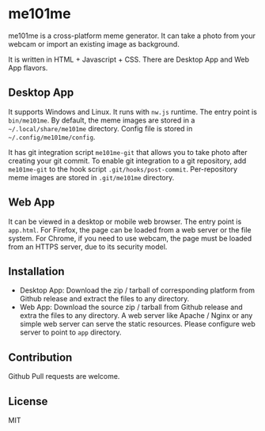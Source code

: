 me101me
=======

me101me is a cross-platform meme generator. It can take a photo from your webcam or import an existing image as background.

It is written in HTML + Javascript + CSS.
There are Desktop App and Web App flavors.

## Desktop App
It supports Windows and Linux.
It runs with `nw.js` runtime.
The entry point is `bin/me101me`.
By default, the meme images are stored in a `~/.local/share/me101me` directory.
Config file is stored in `~/.config/me101me/config`.

It has git integration script `me101me-git` that allows you to take photo after creating your git commit.
To enable git integration to a git repository, add `me101me-git` to the hook script `.git/hooks/post-commit`.
Per-repository meme images are stored in `.git/me101me` directory.

## Web App
It can be viewed in a desktop or mobile web browser. The entry point is `app.html`. For Firefox, the page can be loaded from a web server or the file system. For Chrome, if you need to use webcam, the page must be loaded from an HTTPS server, due to its security model.

## Installation
- Desktop App: Download the zip / tarball of corresponding platform from Github release and extract the files to any directory.
- Web App: Download the source zip / tarball from Github release and extra the files to any directory. A web server like Apache / Nginx or any simple web server can serve the static resources. Please configure web server to point to `app` directory.

## Contribution
Github Pull requests are welcome.

## License
MIT

